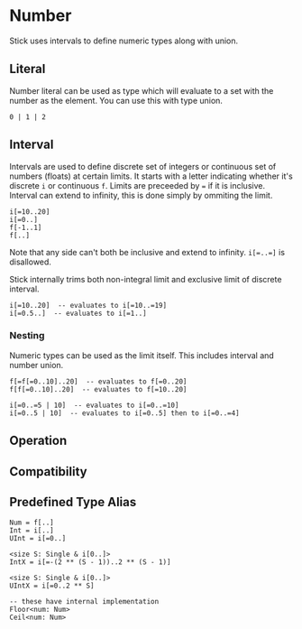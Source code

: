 # Number

Stick uses intervals to define numeric types along with union.

## Literal

Number literal can be used as type which will evaluate to a set with the number as the element. You can use this with type union.

```stick
0 | 1 | 2
```

## Interval

Intervals are used to define discrete set of integers or continuous set of numbers (floats) at certain limits. It starts with a letter indicating whether it's discrete `i` or continuous `f`. Limits are preceeded by `=` if it is inclusive. Interval can extend to infinity, this is done simply by ommiting the limit.

```stick
i[=10..20]
i[=0..]
f[-1..1]
f[..]
```

Note that any side can't both be inclusive and extend to infinity. `i[=..=]` is disallowed.

Stick internally trims both non-integral limit and exclusive limit of discrete interval.

```stick
i[=10..20]  -- evaluates to i[=10..=19]
i[=0.5..]  -- evaluates to i[=1..]
```

### Nesting

Numeric types can be used as the limit itself. This includes interval and number union.

```stick
f[=f[=0..10]..20]  -- evaluates to f[=0..20]
f[f[=0..10]..20]  -- evaluates to f[=10..20]

i[=0..=5 | 10]  -- evaluates to i[=0..=10]
i[=0..5 | 10]  -- evaluates to i[=0..5] then to i[=0..=4]
```

## Operation

## Compatibility

## Predefined Type Alias

```stick
Num = f[..]
Int = i[..]
UInt = i[=0..]

<size S: Single & i[0..]>
IntX = i[=-(2 ** (S - 1))..2 ** (S - 1)]

<size S: Single & i[0..]>
UIntX = i[=0..2 ** S]

-- these have internal implementation
Floor<num: Num>
Ceil<num: Num>
```
